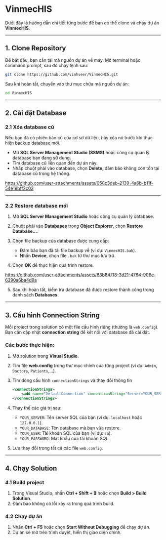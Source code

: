 # VinmecHIS

Dưới đây là hướng dẫn chi tiết từng bước để bạn có thể clone và chạy dự án **VinmecHIS**.

---

## **1. Clone Repository**
Để bắt đầu, bạn cần tải mã nguồn dự án về máy. Mở terminal hoặc command prompt, sau đó chạy lệnh sau:

```bash
git clone https://github.com/vinhveer/VinmecHIS.git
```

Sau khi hoàn tất, chuyển vào thư mục chứa mã nguồn dự án:

```bash
cd VinmecHIS
```

---

## **2. Cài đặt Database**

### **2.1 Xóa database cũ**
Nếu bạn đã có phiên bản cũ của cơ sở dữ liệu, hãy xóa nó trước khi thực hiện backup database mới. 

- Mở **SQL Server Management Studio (SSMS)** hoặc công cụ quản lý database bạn đang sử dụng.
- Tìm database cũ liên quan đến dự án này.
- Nhấp chuột phải vào database, chọn **Delete**, đảm bảo không còn tồn tại database cũ trong hệ thống.

https://github.com/user-attachments/assets/058c3deb-2139-4a6b-b11f-54e19bff2c03

---

### **2.2 Restore database mới**
1. Mở **SQL Server Management Studio** hoặc công cụ quản lý database.
2. Chuột phải vào **Databases** trong **Object Explorer**, chọn **Restore Database...**.
3. Chọn file backup của database được cung cấp:
   - Đảm bảo bạn đã tải file backup về (ví dụ: `VinmecHIS.bak`).
   - Nhấn **Device**, chọn file `.bak` từ thư mục lưu trữ.

4. Chọn **OK** để thực hiện quá trình restore.

https://github.com/user-attachments/assets/83b647f8-3d21-4764-908e-6290a6ba4d9a

5. Sau khi hoàn tất, kiểm tra database đã được restore thành công trong danh sách **Databases**.

---

## **3. Cấu hình Connection String**

Mỗi project trong solution có một file cấu hình riêng (thường là `web.config`). Bạn cần cập nhật **connection string** để kết nối với database đã cài đặt.

### **Các bước thực hiện:**
1. Mở solution trong **Visual Studio**.
2. Tìm file **web.config** trong thư mục chính của từng project (ví dụ: `Admin`, `Doctors`, `Patients`,...).
3. Tìm dòng cấu hình `connectionStrings` và thay đổi thông tin
   ```xml
   <connectionStrings>
       <add name="DefaultConnection" connectionString="Server=YOUR_SERVER;Database=YOUR_DATABASE;User Id=YOUR_USER;Password=YOUR_PASSWORD;" providerName="System.Data.SqlClient" />
   </connectionStrings>
   ```

4. Thay thế các giá trị sau:
   - `YOUR_SERVER`: Tên server SQL của bạn (ví dụ: `localhost` hoặc `127.0.0.1`).
   - `YOUR_DATABASE`: Tên database mà bạn vừa restore.
   - `YOUR_USER`: Tài khoản SQL của bạn (ví dụ: `sa`).
   - `YOUR_PASSWORD`: Mật khẩu của tài khoản SQL.

5. Lưu thay đổi trong tất cả các file `web.config`.

---

## **4. Chạy Solution**

### **4.1 Build project**
1. Trong Visual Studio, nhấn **Ctrl + Shift + B** hoặc chọn **Build > Build Solution**.
2. Đảm bảo không có lỗi xảy ra trong quá trình build.

### **4.2 Chạy dự án**
1. Nhấn **Ctrl + F5** hoặc chọn **Start Without Debugging** để chạy dự án.
2. Dự án sẽ mở trên trình duyệt, hiển thị giao diện chính.
